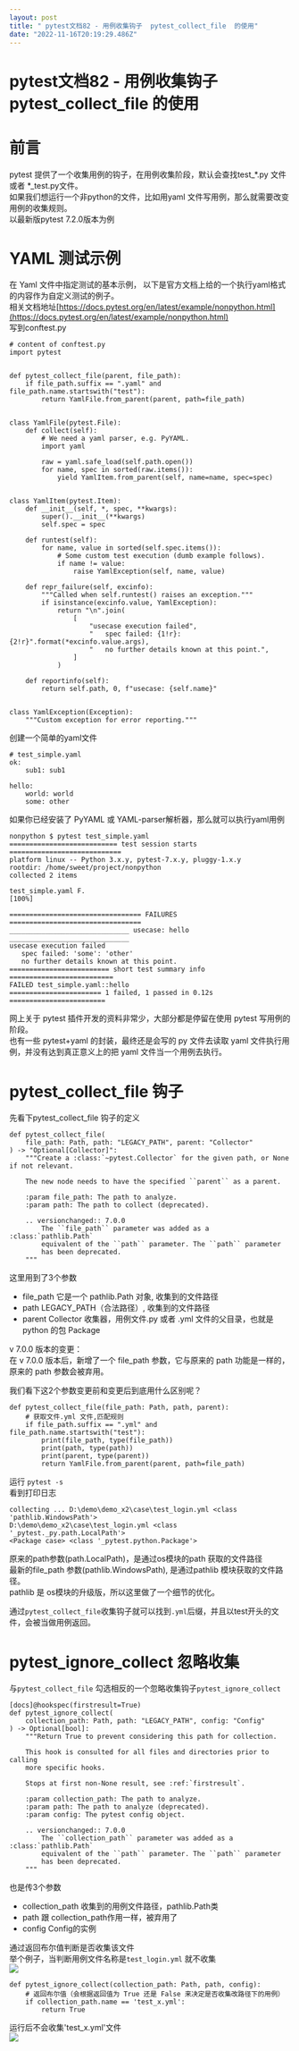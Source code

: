```yaml
---
layout: post
title: " pytest文档82 - 用例收集钩子  pytest_collect_file  的使用"
date: "2022-11-16T20:19:29.486Z"
---
```

pytest文档82 - 用例收集钩子 pytest\_collect\_file 的使用
=============================================

前言
==

pytest 提供了一个收集用例的钩子，在用例收集阶段，默认会查找test\_\*.py 文件或者 \*\_test.py文件。  
如果我们想运行一个非python的文件，比如用yaml 文件写用例，那么就需要改变用例的收集规则。  
以最新版pytest 7.2.0版本为例

YAML 测试示例
=========

在 Yaml 文件中指定测试的基本示例， 以下是官方文档上给的一个执行yaml格式的内容作为自定义测试的例子。  
相关文档地址[https://docs.pytest.org/en/latest/example/nonpython.html](https://docs.pytest.org/en/latest/example/nonpython.html)  
写到conftest.py

    # content of conftest.py
    import pytest
    
    
    def pytest_collect_file(parent, file_path):
        if file_path.suffix == ".yaml" and file_path.name.startswith("test"):
            return YamlFile.from_parent(parent, path=file_path)
    
    
    class YamlFile(pytest.File):
        def collect(self):
            # We need a yaml parser, e.g. PyYAML.
            import yaml
    
            raw = yaml.safe_load(self.path.open())
            for name, spec in sorted(raw.items()):
                yield YamlItem.from_parent(self, name=name, spec=spec)
    
    
    class YamlItem(pytest.Item):
        def __init__(self, *, spec, **kwargs):
            super().__init__(**kwargs)
            self.spec = spec
    
        def runtest(self):
            for name, value in sorted(self.spec.items()):
                # Some custom test execution (dumb example follows).
                if name != value:
                    raise YamlException(self, name, value)
    
        def repr_failure(self, excinfo):
            """Called when self.runtest() raises an exception."""
            if isinstance(excinfo.value, YamlException):
                return "\n".join(
                    [
                        "usecase execution failed",
                        "   spec failed: {1!r}: {2!r}".format(*excinfo.value.args),
                        "   no further details known at this point.",
                    ]
                )
    
        def reportinfo(self):
            return self.path, 0, f"usecase: {self.name}"
    
    
    class YamlException(Exception):
        """Custom exception for error reporting."""
    

创建一个简单的yaml文件

    # test_simple.yaml
    ok:
        sub1: sub1
    
    hello:
        world: world
        some: other
    

如果你已经安装了 PyYAML 或 YAML-parser解析器，那么就可以执行yaml用例

    nonpython $ pytest test_simple.yaml
    =========================== test session starts ============================
    platform linux -- Python 3.x.y, pytest-7.x.y, pluggy-1.x.y
    rootdir: /home/sweet/project/nonpython
    collected 2 items
    
    test_simple.yaml F.                                                  [100%]
    
    ================================= FAILURES =================================
    ______________________________ usecase: hello ______________________________
    usecase execution failed
       spec failed: 'some': 'other'
       no further details known at this point.
    ========================= short test summary info ==========================
    FAILED test_simple.yaml::hello
    ======================= 1 failed, 1 passed in 0.12s ========================
    

网上关于 pytest 插件开发的资料非常少，大部分都是停留在使用 pytest 写用例的阶段。  
也有一些 pytest+yaml 的封装，最终还是会写的 py 文件去读取 yaml 文件执行用例，并没有达到真正意义上的把 yaml 文件当一个用例去执行。

pytest\_collect\_file 钩子
========================

先看下pytest\_collect\_file 钩子的定义

    def pytest_collect_file(
        file_path: Path, path: "LEGACY_PATH", parent: "Collector"
    ) -> "Optional[Collector]":
        """Create a :class:`~pytest.Collector` for the given path, or None if not relevant.
    
        The new node needs to have the specified ``parent`` as a parent.
    
        :param file_path: The path to analyze.
        :param path: The path to collect (deprecated).
    
        .. versionchanged:: 7.0.0
            The ``file_path`` parameter was added as a :class:`pathlib.Path`
            equivalent of the ``path`` parameter. The ``path`` parameter
            has been deprecated.
        """
    

这里用到了3个参数

*   file\_path 它是一个 pathlib.Path 对象, 收集到的文件路径
*   path LEGACY\_PATH（合法路径）, 收集到的文件路径
*   parent Collector 收集器，用例文件.py 或者 .yml 文件的父目录，也就是 python 的包 Package

v 7.0.0 版本的变更：  
在 v 7.0.0 版本后，新增了一个 file\_path 参数，它与原来的 path 功能是一样的，原来的 path 参数会被弃用。

我们看下这2个参数变更前和变更后到底用什么区别呢？

    def pytest_collect_file(file_path: Path, path, parent):
        # 获取文件.yml 文件,匹配规则
        if file_path.suffix == ".yml" and file_path.name.startswith("test"):
            print(file_path, type(file_path))
            print(path, type(path))
            print(parent, type(parent))
            return YamlFile.from_parent(parent, path=file_path)
    

运行 `pytest -s`  
看到打印日志

    collecting ... D:\demo\demo_x2\case\test_login.yml <class 'pathlib.WindowsPath'>
    D:\demo\demo_x2\case\test_login.yml <class '_pytest._py.path.LocalPath'>
    <Package case> <class '_pytest.python.Package'>
    

原来的path参数(path.LocalPath)，是通过os模块的path 获取的文件路径  
最新的file\_path 参数(pathlib.WindowsPath), 是通过pathlib 模块获取的文件路径。  
pathlib 是 os模块的升级版，所以这里做了一个细节的优化。

通过`pytest_collect_file`收集钩子就可以找到`.yml`后缀，并且以test开头的文件，会被当做用例返回。

pytest\_ignore\_collect 忽略收集
============================

与`pytest_collect_file` 勾选相反的一个忽略收集钩子`pytest_ignore_collect`

    
    [docs]@hookspec(firstresult=True)
    def pytest_ignore_collect(
        collection_path: Path, path: "LEGACY_PATH", config: "Config"
    ) -> Optional[bool]:
        """Return True to prevent considering this path for collection.
    
        This hook is consulted for all files and directories prior to calling
        more specific hooks.
    
        Stops at first non-None result, see :ref:`firstresult`.
    
        :param collection_path: The path to analyze.
        :param path: The path to analyze (deprecated).
        :param config: The pytest config object.
    
        .. versionchanged:: 7.0.0
            The ``collection_path`` parameter was added as a :class:`pathlib.Path`
            equivalent of the ``path`` parameter. The ``path`` parameter
            has been deprecated.
        """
    

也是传3个参数

*   collection\_path 收集到的用例文件路径，pathlib.Path类
*   path 跟 collection\_path作用一样，被弃用了
*   config Config的实例

通过返回布尔值判断是否收集该文件  
举个例子，当判断用例文件名称是`test_login.yml` 就不收集  
![](https://img2022.cnblogs.com/blog/1070438/202211/1070438-20221116225500211-257932948.png)

    def pytest_ignore_collect(collection_path: Path, path, config):
        # 返回布尔值（会根据返回值为 True 还是 False 来决定是否收集改路径下的用例）
        if collection_path.name == 'test_x.yml':
            return True
    

运行后不会收集'test\_x.yml'文件  
![](https://img2022.cnblogs.com/blog/1070438/202211/1070438-20221116225916920-91642109.png)